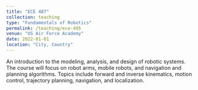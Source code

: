 ```yaml
---
title: "ECE 487"
collection: teaching
type: "Fundamentals of Robotics"
permalink: /teaching/ece-495
venue: "US Air Force Academy"
date: 2022-01-01
location: "City, Country"
---
```


An introduction to the modeling, analysis, and design of robotic systems.  The course will focus on robot arms, mobile robots, and navigation and planning algorithms. Topics include forward and inverse kinematics, motion control, trajectory planning, navigation, and localization.
